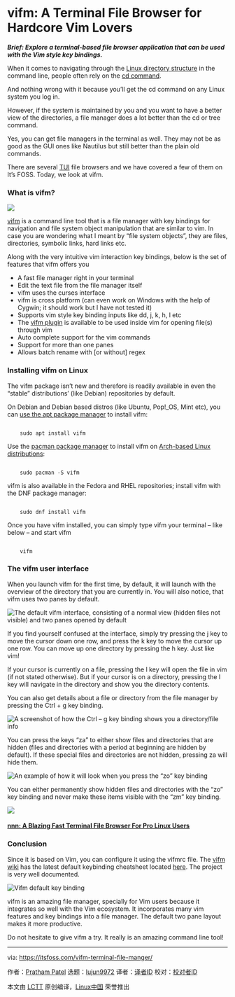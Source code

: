 [#]: subject: "vifm: A Terminal File Browser for Hardcore Vim Lovers"
[#]: via: "https://itsfoss.com/vifm-terminal-file-manger/"
[#]: author: "Pratham Patel https://itsfoss.com/author/pratham/"
[#]: collector: "lujun9972"
[#]: translator: "wxy"
[#]: reviewer: " "
[#]: publisher: " "
[#]: url: " "

vifm: A Terminal File Browser for Hardcore Vim Lovers
======

_**Brief: Explore a terminal-based file browser application that can be used with the Vim style key bindings.**_

When it comes to navigating through the [Linux directory structure][1] in the command line, people often rely on the [cd command][2].

And nothing wrong with it because you’ll get the cd command on any Linux system you log in.

However, if the system is maintained by you and you want to have a better view of the directories, a file manager does a lot better than the cd or tree command.

Yes, you can get file managers in the terminal as well. They may not be as good as the GUI ones like Nautilus but still better than the plain old commands.

There are several [TUI][3] file browsers and we have covered a few of them on It’s FOSS. Today, we look at vifm.

### What is vifm?

![][4]

[vifm][5] is a command line tool that is a file manager with key bindings for navigation and file system object manipulation that are similar to vim. In case you are wondering what I meant by “file system objects”, they are files, directories, symbolic links, hard links etc.

Along with the very intuitive vim interaction key bindings, below is the set of features that vifm offers you

  * A fast file manager right in your terminal
  * Edit the text file from the file manager itself
  * vifm uses the curses interface
  * vifm is cross platform (can even work on Windows with the help of Cygwin; it should work but I have not tested it)
  * Supports vim style key binding inputs like dd, j, k, h, l etc
  * The [vifm plugin][6] is available to be used inside vim for opening file(s) through vim
  * Auto complete support for the vim commands
  * Support for more than one panes
  * Allows batch rename with [or without] regex



### Installing vifm on Linux

The vifm package isn’t new and therefore is readily available in even the “stable” distributions’ (like Debian) repositories by default.

On Debian and Debian based distros (like Ubuntu, Pop!_OS, Mint etc), you can [use the apt package manager][7] to install vifm:

```

    sudo apt install vifm

```

Use the [pacman package manager][8] to install vifm on [Arch-based Linux distributions][9]:

```

    sudo pacman -S vifm

```

vifm is also available in the Fedora and RHEL repositories; install vifm with the DNF package manager:

```

    sudo dnf install vifm

```

Once you have vifm installed, you can simply type vifm your terminal – like below – and start vifm

```

    vifm

```

### The vifm user interface

When you launch vifm for the first time, by default, it will launch with the overview of the directory that you are currently in. You will also notice, that vifm uses two panes by default.

![The default vifm interface, consisting of a normal view \(hidden files not visible\) and two panes opened by default][10]

If you find yourself confused at the interface, simply try pressing the j key to move the cursor down one row, and press the k key to move the cursor up one row. You can move up one directory by pressing the h key. Just like vim!

If your cursor is currently on a file, pressing the l key will open the file in vim (if not stated otherwise). But if your cursor is on a directory, pressing the l key will navigate in the directory and show you the directory contents.

You can also get details about a file or directory from the file manager by pressing the Ctrl + g key binding.

![A screenshot of how the Ctrl – g key binding shows you a directory/file info][11]

You can press the keys “za” to either show files and directories that are hidden (files and directories with a period at beginning are hidden by default). If these special files and directories are not hidden, pressing za will hide them.

![An example of how it will look when you press the “zo” key binding][12]

You can either permanently show hidden files and directories with the “zo” key binding and never make these items visible with the “zm” key binding.

[][13]

![][14]

#### [nnn: A Blazing Fast Terminal File Browser For Pro Linux Users][13]

### Conclusion

Since it is based on Vim, you can configure it using the vifmrc file. The [vifm wiki][15] has the latest default keybinding cheatsheet located [here][16]. The project is very well documented.

![Vifm default key binding][17]

vifm is an amazing file manager, specially for Vim users because it integrates so well with the Vim ecosystem. It incorporates many vim features and key bindings into a file manager. The default two pane layout makes it more productive.

Do not hesitate to give vifm a try. It really is an amazing command line tool!

--------------------------------------------------------------------------------

via: https://itsfoss.com/vifm-terminal-file-manger/

作者：[Pratham Patel][a]
选题：[lujun9972][b]
译者：[译者ID](https://github.com/译者ID)
校对：[校对者ID](https://github.com/校对者ID)

本文由 [LCTT](https://github.com/LCTT/TranslateProject) 原创编译，[Linux中国](https://linux.cn/) 荣誉推出

[a]: https://itsfoss.com/author/pratham/
[b]: https://github.com/lujun9972
[1]: https://linuxhandbook.com/linux-directory-structure/
[2]: https://linuxhandbook.com/cd-command-examples/
[3]: https://itsfoss.com/gui-cli-tui/
[4]: https://i1.wp.com/itsfoss.com/wp-content/uploads/2021/11/vifm-screenshot.png?resize=800%2C309&ssl=1
[5]: https://github.com/vifm/vifm
[6]: https://github.com/vifm/vifm.vim
[7]: https://itsfoss.com/apt-command-guide/
[8]: https://itsfoss.com/pacman-command/
[9]: https://itsfoss.com/arch-based-linux-distros/
[10]: https://i1.wp.com/itsfoss.com/wp-content/uploads/2021/11/01_two_panes-1.webp?resize=800%2C600&ssl=1
[11]: https://i2.wp.com/itsfoss.com/wp-content/uploads/2021/11/02_ctrl_g_info.webp?resize=800%2C600&ssl=1
[12]: https://i1.wp.com/itsfoss.com/wp-content/uploads/2021/11/03_toggle_dotfile_visibility.webp?resize=800%2C600&ssl=1
[13]: https://itsfoss.com/nnn-file-browser-linux/
[14]: https://i1.wp.com/itsfoss.com/wp-content/uploads/2017/04/nnn-file-browser.jpg?fit=800%2C450&ssl=1
[15]: https://wiki.vifm.info/index.php/Main_Page
[16]: https://vifm.info/cheatsheets.shtml
[17]: https://i0.wp.com/itsfoss.com/wp-content/uploads/2021/11/vifm-key-binding-cheatsheet.webp?resize=800%2C561&ssl=1
